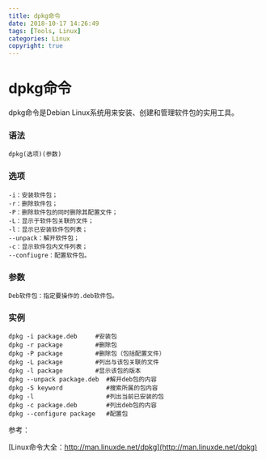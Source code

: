 ```yaml
---
title: dpkg命令
date: 2018-10-17 14:26:49
tags: [Tools, Linux]
categories: Linux
copyright: true
---
```


# dpkg命令

dpkg命令是Debian Linux系统用来安装、创建和管理软件包的实用工具。

### 语法
```
dpkg(选项)(参数)
```

### 选项

```
-i：安装软件包；
-r：删除软件包；
-P：删除软件包的同时删除其配置文件；
-L：显示于软件包关联的文件；
-l：显示已安装软件包列表；
--unpack：解开软件包；
-c：显示软件包内文件列表；
--confiugre：配置软件包。

```
<!--more-->

### 参数

```
Deb软件包：指定要操作的.deb软件包。
```

### 实例
```
dpkg -i package.deb     #安装包
dpkg -r package         #删除包
dpkg -P package         #删除包（包括配置文件）
dpkg -L package         #列出与该包关联的文件
dpkg -l package         #显示该包的版本
dpkg --unpack package.deb  #解开deb包的内容
dpkg -S keyword            #搜索所属的包内容
dpkg -l                    #列出当前已安装的包
dpkg -c package.deb        #列出deb包的内容
dpkg --configure package   #配置包
```

参考：

[Linux命令大全：http://man.linuxde.net/dpkg](http://man.linuxde.net/dpkg)